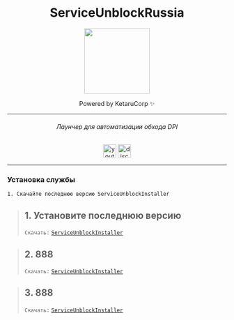 
<div align="center">

# ServiceUnblockRussia

<img height="150" src="https://i.imgflip.com/65efzo.gif"/>

Powered by KetaruCorp ✨

<hr>

###### Лаунчер для автоматизации обхода DPI
<img src="https://img.shields.io/static/v1?message=Youtube&logo=youtube&label=&color=FF0000&logoColor=white&labelColor=&style=for-the-badge" height="30" alt="youtube logo"/> 
<img src="https://img.shields.io/static/v1?message=Discord&logo=discord&label=&color=5865f2&logoColor=white&labelColor=&style=for-the-badge" height="30" alt="discord logo"/><br>
</h2>
<hr>

<div id="logo">



###
<div align="left">

### Установка службы
```
1. Скачайте последнюю версию ServiceUnblockInstaller
```
> ## 1. Установите последнюю версию 
> ```Скачать:``` [```ServiceUnblockInstaller```](https://github.com/lisikme/ServiceUnblockRussia/releases/tag/Stable)

> ## 2. 888 
> ```Скачать:``` [```ServiceUnblockInstaller```](https://github.com/lisikme/ServiceUnblockRussia/releases/tag/Stable)

> ## 3. 888 
> ```Скачать:``` [```ServiceUnblockInstaller```](https://github.com/lisikme/ServiceUnblockRussia/releases/tag/Stable)